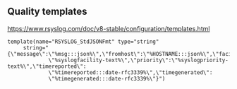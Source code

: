 ## Quality templates

https://www.rsyslog.com/doc/v8-stable/configuration/templates.html

```
template(name="RSYSLOG_StdJSONFmt" type="string"
     string="{\"message\":\"%msg:::json%\",\"fromhost\":\"%HOSTNAME:::json%\",\"facility\":
             \"%syslogfacility-text%\",\"priority\":\"%syslogpriority-text%\",\"timereported\":
             \"%timereported:::date-rfc3339%\",\"timegenerated\":
             \"%timegenerated:::date-rfc3339%\"}")
```